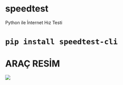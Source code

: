 # speedtest
Python ile İnternet Hız Testi
<h1><code>pip install speedtest-cli</code></h1>
<h1>ARAÇ RESİM </h1>
<img src="https://i.ibb.co/VSQZR24/resim-2021-07-11-123225.png" height"400" weight="500"></img>

